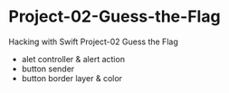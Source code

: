 # Project-02-Guess-the-Flag
Hacking with Swift Project-02 Guess the Flag

- alet controller & alert action 
- button sender 
- button border layer & color
